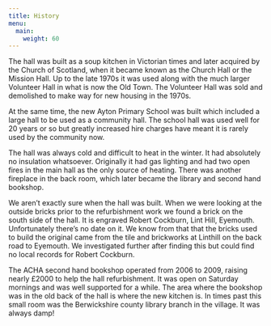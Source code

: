```yaml
---
title: History
menu:
  main:
    weight: 60
---
```


The hall was built as a soup kitchen in Victorian times and later acquired by the Church of Scotland, when it became known as the Church Hall or the Mission Hall. Up to the late 1970s it was used along with the much larger Volunteer Hall in what is now the Old Town. The Volunteer Hall was sold and demolished to make way for new housing in the 1970s.

At the same time, the new Ayton Primary School was built which included a large hall to be used as a community hall. The school hall was used well for 20 years or so but greatly increased hire charges have meant it is rarely used by the community now.

The hall was always cold and difficult to heat in the winter. It had absolutely no insulation whatsoever. Originally it had gas lighting and had two open fires in the main hall as the only source of heating. There was another fireplace in the back room, which later became the library and second hand bookshop.

We aren’t exactly sure when the hall was built. When we were looking at the outside bricks prior to the refurbishment work we found a brick on the south side of the hall. It is engraved Robert Cockburn, Lint Hill, Eyemouth. Unfortunately there’s no date on it. We know from that that the bricks used to build the original came from the tile and brickworks at Linthill on the back road to Eyemouth. We investigated further after finding this but could find no local records for Robert Cockburn.

The ACHA second hand bookshop operated from 2006 to 2009, raising nearly £2000 to help the hall refurbishment. It was open on Saturday mornings and was well supported for a while. The area where the bookshop was in the old back of the hall is where the new kitchen is. In times past this small room was the Berwickshire county library branch in the village. It was always damp!
